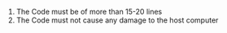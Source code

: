 1. The Code must be of more than 15-20 lines
2. The Code must not cause any damage to the host computer
